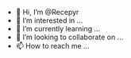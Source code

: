 
- 👋 Hi, I’m @Recepyr
- 👀 I’m interested in ...
- 🌱 I’m currently learning ...
- 💞️ I’m looking to collaborate on ...
- 📫 How to reach me ...

<!---
Recepyr/Recepyr is a ✨ special ✨ repository because its `README.md` (this file) appears on your GitHub profile.
You can click the Preview link to take a look at your changes.
--->
